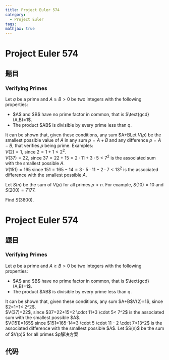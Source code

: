 ```yaml
---
title: Project Euler 574
category:
  - Project Euler
tags:
mathjax: true
---
```

<escape><!-- more --></escape>
    
# Project Euler 574
## 题目
### Verifying Primes


Let $q$ be a prime and $A \ge B >0$ be two integers with the following properties:
<ul><li> $A$ and $B$ have no prime factor in common, that is $\text{gcd}(A,B)=1$.</li>
<li> The product $AB$ is divisible by every prime less than q.</li>

</ul>It can be shown that, given these conditions, any sum $A+B<q^2$ and any difference $1<A-B<q^2$ has to be a prime number. Thus you can verify that a number $p$ is prime by showing that either $p=A+B<q^2$ or $p=A-B<q^2$ for some $A,B,q$ fulfilling the conditions listed above.

Let $V(p)$ be the smallest possible value of $A$ in any sum $p=A+B$ and any difference $p=A-B$, that verifies $p$ being prime. Examples:<br />
$V(2)=1$, since $2=1+1< 2^2$. <br />
$V(37)=22$, since $37=22+15=2 \cdot 11+3 \cdot 5< 7^2$ is the associated sum with the smallest possible $A$.<br />
$V(151)=165$ since $151=165-14=3 \cdot 5 \cdot 11 - 2 \cdot 7<13^2$ is the associated difference with the smallest possible $A$. 

Let $S(n)$ be the sum of $V(p)$ for all primes $p<n$. For example, $S(10)=10$ and $S(200)=7177$.

Find $S(3800)$.



# Project Euler 574
## 题目
### Verifying Primes

Let $q$ be a prime and $A \ge B >0$ be two integers with the following properties:
<ul>
<li>$A$ and $B$ have no prime factor in common, that is $\text{gcd}(A,B)=1$.</li>
<li>The product $AB$ is divisible by every prime less than q.</li>
</ul>
It can be shown that, given these conditions, any sum $A+B<q^2$ and any difference $1<A-B<q^2$ has to be a prime number. Thus you can verify that a number $p$ is prime by showing that either $p=A+B<q^2$ or $p=A-B<q^2$ for some $A,B,q$ fulfilling the conditions listed above.
Let $V(p)$ be the smallest possible value of $A$ in any sum $p=A+B$ and any difference $p=A-B$, that verifies $p$ being prime. Examples:<br>$V(2)=1$, since $2=1+1< 2^2$.<br>$V(37)=22$, since $37=22+15=2 \cdot 11+3 \cdot 5< 7^2$ is the associated sum with the smallest possible $A$.<br>$V(151)=165$ since $151=165-14=3 \cdot 5 \cdot 11 - 2 \cdot 7<13^2$ is the associated difference with the smallest possible $A$. 
Let $S(n)$ be the sum of $V(p)$ for all primes $p<n$. For example, $S(10)=10$ and $S(200)=7177$.
Find $S(3800)$.


## 解决方案


## 代码


